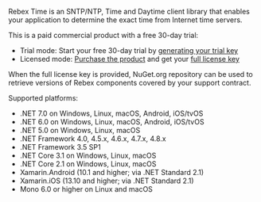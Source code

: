 Rebex Time is an SNTP/NTP, Time and Daytime client library that enables your application to determine the exact time from Internet time servers.

This is a paid commercial product with a free 30-day trial:

- Trial mode: Start your free 30-day trial by [generating your trial key](https://www.rebex.net/support/trial-key.aspx)
- Licensed mode: [Purchase the product](https://www.rebex.net/shop/) and get your [full license key](https://www.rebex.net/protected/nuget)

When the full license key is provided, NuGet.org repository can be used to retrieve versions of Rebex components covered by your support contract.

Supported platforms:

- .NET 7.0 on Windows, Linux, macOS, Android, iOS/tvOS
- .NET 6.0 on Windows, Linux, macOS, Android, iOS/tvOS
- .NET 5.0 on Windows, Linux, macOS
- .NET Framework 4.0, 4.5.x, 4.6.x, 4.7.x, 4.8.x
- .NET Framework 3.5 SP1
- .NET Core 3.1 on Windows, Linux, macOS
- .NET Core 2.1 on Windows, Linux, macOS
- Xamarin.Android (10.1 and higher; via .NET Standard 2.1)
- Xamarin.iOS (13.10 and higher; via .NET Standard 2.1)
- Mono 6.0 or higher on Linux and macOS

